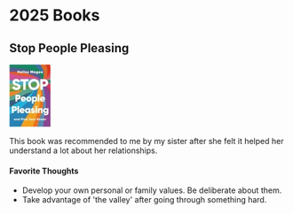 # 2025 Books

## Stop People Pleasing
[![Cover](/assets/images/stop_people_pleasing.jpg)](https://www.amazon.com/Stop-People-Pleasing-Find-Power/dp/1668053543)

This book was recommended to me by my sister after she felt it helped her understand a lot about her relationships.

#### Favorite Thoughts
* Develop your own personal or family values. Be deliberate about them.
* Take advantage of 'the valley' after going through something hard.
